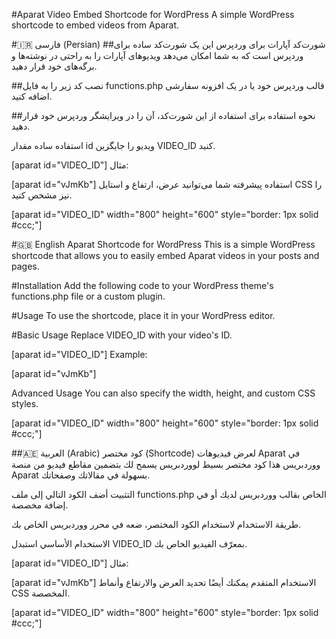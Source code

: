 #Aparat Video Embed Shortcode for WordPress
A simple WordPress shortcode to embed videos from Aparat.

#🇮🇷 فارسی (Persian)
##شورت‌کد آپارات برای وردپرس
این یک شورت‌کد ساده برای وردپرس است که به شما امکان می‌دهد ویدیوهای آپارات را به راحتی در نوشته‌ها و برگه‌های خود قرار دهید.

##نصب
کد زیر را به فایل functions.php قالب وردپرس خود یا در یک افزونه سفارشی اضافه کنید.


##نحوه استفاده
برای استفاده از این شورت‌کد، آن را در ویرایشگر وردپرس خود قرار دهید.

استفاده ساده
مقدار id ویدیو را جایگزین VIDEO_ID کنید.


[aparat id="VIDEO_ID"]
مثال:


[aparat id="vJmKb"]
استفاده پیشرفته
شما می‌توانید عرض، ارتفاع و استایل CSS را نیز مشخص کنید.


[aparat id="VIDEO_ID" width="800" height="600" style="border: 1px solid #ccc;"]

#🇬🇧 English
Aparat Shortcode for WordPress
This is a simple WordPress shortcode that allows you to easily embed Aparat videos in your posts and pages.

#Installation
Add the following code to your WordPress theme's functions.php file or a custom plugin.

#Usage
To use the shortcode, place it in your WordPress editor.

#Basic Usage
Replace VIDEO_ID with your video's ID.


[aparat id="VIDEO_ID"]
Example:

[aparat id="vJmKb"]

Advanced Usage
You can also specify the width, height, and custom CSS styles.


[aparat id="VIDEO_ID" width="800" height="600" style="border: 1px solid #ccc;"]

##🇦🇪 العربية (Arabic)
كود مختصر (Shortcode) لعرض فيديوهات Aparat في ووردبريس
هذا كود مختصر بسيط لووردبريس يسمح لك بتضمين مقاطع فيديو من منصة Aparat بسهولة في مقالاتك وصفحاتك.

التثبيت
أضف الكود التالي إلى ملف functions.php الخاص بقالب ووردبريس لديك أو في إضافة مخصصة.


طريقة الاستخدام
لاستخدام الكود المختصر، ضعه في محرر ووردبريس الخاص بك.

الاستخدام الأساسي
استبدل VIDEO_ID بمعرّف الفيديو الخاص بك.


[aparat id="VIDEO_ID"]
مثال:


[aparat id="vJmKb"]
الاستخدام المتقدم
يمكنك أيضًا تحديد العرض والارتفاع وأنماط CSS المخصصة.


[aparat id="VIDEO_ID" width="800" height="600" style="border: 1px solid #ccc;"]
